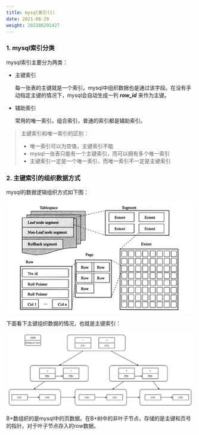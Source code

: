 ```yaml
---
title: mysql索引(1)
date: 2021-08-29
weight: 202108291427
---
```


### 1. mysql索引分类

mysql索引主要分为两类：

- 主键索引

  每一张表的主键就是一个索引。mysql中组织数据也是通过该字段。在没有手动指定主键的情况下，mysql会自动生成一列 ***row_id*** 来作为主键。

- 辅助索引

  常用的唯一索引，组合索引，普通的索引都是辅助索引。

> 主键索引和唯一索引的区别：
>
> - 唯一索引可以为空值，主键索引不能
> - mysql一张表只能有一个主键索引，而可以拥有多个唯一索引
> - 主键索引一定是一个唯一索引，而唯一索引不一定是主键索引

### 2. 主键索引的组织数据方式

mysql的数据逻辑组织方式如下图：

![组成图示](https://github.com/mxsm/picture/blob/main/mysql/innodbtablestruct.png?raw=true)

下面看下主键组织数据的情况，也就是主键索引：

![](https://github.com/mxsm/picture/blob/main/mysql/mysql%E4%B8%BB%E9%94%AE%E7%BB%84%E7%BB%87%E6%95%B0%E6%8D%AE.png?raw=true)

B+数组织的是mysql中的页数据。在B+树中的非叶子节点，存储的是主键和页号的指针。对于叶子节点存入的row数据。

> 
